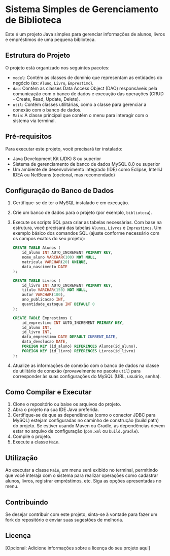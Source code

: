 # Sistema Simples de Gerenciamento de Biblioteca

Este é um projeto Java simples para gerenciar informações de alunos, livros e empréstimos de uma pequena biblioteca.

## Estrutura do Projeto

O projeto está organizado nos seguintes pacotes:

* `model`: Contém as classes de domínio que representam as entidades do negócio (ex: `Aluno`, `Livro`, `Emprestimo`).
* `dao`: Contém as classes Data Access Object (DAO) responsáveis pela comunicação com o banco de dados e execução das operações (CRUD - Create, Read, Update, Delete).
* `util`: Contém classes utilitárias, como a classe para gerenciar a conexão com o banco de dados.
* `Main`: A classe principal que contém o menu para interagir com o sistema via terminal.

## Pré-requisitos

Para executar este projeto, você precisará ter instalado:

* Java Development Kit (JDK) 8 ou superior
* Sistema de gerenciamento de banco de dados MySQL 8.0 ou superior
* Um ambiente de desenvolvimento integrado (IDE) como Eclipse, IntelliJ IDEA ou NetBeans (opcional, mas recomendado)

## Configuração do Banco de Dados

1.  Certifique-se de ter o MySQL instalado e em execução.
2.  Crie um banco de dados para o projeto (por exemplo, `biblioteca`).
3.  Execute os scripts SQL para criar as tabelas necessárias. Com base na estrutura, você precisará das tabelas `Alunos`, `Livros` e `Emprestimos`. Um exemplo básico dos comandos SQL (ajuste conforme necessário com os campos exatos do seu projeto):

    ```sql
    CREATE TABLE Alunos (
        id_aluno INT AUTO_INCREMENT PRIMARY KEY,
        nome_aluno VARCHAR(100) NOT NULL,
        matricula VARCHAR(20) UNIQUE,
        data_nascimento DATE
    );

    CREATE TABLE Livros (
        id_livro INT AUTO_INCREMENT PRIMARY KEY,
        titulo VARCHAR(150) NOT NULL,
        autor VARCHAR(100),
        ano_publicacao INT,
        quantidade_estoque INT DEFAULT 0
    );

    CREATE TABLE Emprestimos (
        id_emprestimo INT AUTO_INCREMENT PRIMARY KEY,
        id_aluno INT,
        id_livro INT,
        data_emprestimo DATE DEFAULT CURRENT_DATE,
        data_devolucao DATE,
        FOREIGN KEY (id_aluno) REFERENCES Alunos(id_aluno),
        FOREIGN KEY (id_livro) REFERENCES Livros(id_livro)
    );
    ```

4.  Atualize as informações de conexão com o banco de dados na classe de utilitário de conexão (provavelmente no pacote `util`) para corresponder às suas configurações do MySQL (URL, usuário, senha).

## Como Compilar e Executar

1.  Clone o repositório ou baixe os arquivos do projeto.
2.  Abra o projeto na sua IDE Java preferida.
3.  Certifique-se de que as dependências (como o conector JDBC para MySQL) estejam configuradas no caminho de construção (build path) do projeto. Se estiver usando Maven ou Gradle, as dependências devem estar no arquivo de configuração (`pom.xml` ou `build.gradle`).
4.  Compile o projeto.
5.  Execute a classe `Main`.

## Utilização

Ao executar a classe `Main`, um menu será exibido no terminal, permitindo que você interaja com o sistema para realizar operações como cadastrar alunos, livros, registrar empréstimos, etc. Siga as opções apresentadas no menu.

## Contribuindo

Se desejar contribuir com este projeto, sinta-se à vontade para fazer um fork do repositório e enviar suas sugestões de melhoria.

## Licença

[Opcional: Adicione informações sobre a licença do seu projeto aqui]
